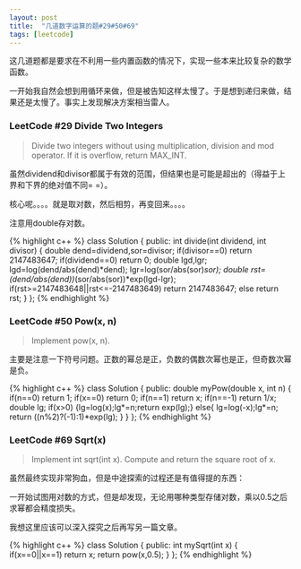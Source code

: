 ```yaml
---
layout: post
title:  "几道数字运算的题#29#50#69"
tags: [leetcode]
---
```


这几道题都是要求在不利用一些内置函数的情况下，实现一些本来比较复杂的数学函数。

一开始我自然会想到用循环来做，但是被告知这样太慢了。于是想到递归来做，结果还是太慢了。事实上发现解决方案相当雷人。

<h3>LeetCode #29 Divide Two Integers</h3>

>Divide two integers without using multiplication, division and mod operator.
If it is overflow, return MAX_INT. 

虽然dividend和divisor都属于有效的范围，但结果也是可能是超出的（得益于上界和下界的绝对值不同= =）。

核心呢。。。。就是取对数，然后相剪，再变回来。。。。

注意用double存对数。

{% highlight c++ %}
class Solution {
public:
    int divide(int dividend, int divisor) {
    	double dend=dividend,sor=divisor;
        if(divisor==0) return 2147483647;
        if(dividend==0) return 0;
        double lgd,lgr;
        lgd=log(dend/abs(dend)*dend);
        lgr=log(sor/abs(sor)*sor);
        double rst=(dend/abs(dend))*(sor/abs(sor))*exp(lgd-lgr);
        if(rst>=2147483648||rst<=-2147483649) return 2147483647;
        else return rst;
    }
};
{% endhighlight %}

<h3>LeetCode #50 Pow(x, n)</h3>

>Implement pow(x, n). 

主要是注意一下符号问题。正数的幂总是正，负数的偶数次幂也是正，但奇数次幂是负。

{% highlight c++ %}
class Solution {
public:
    double myPow(double x, int n) {
        if(n==0) return 1;
        if(x==0) return 0;
        if(n==1) return x;
        if(n==-1) return 1/x;
        double lg;
        if(x>0) {lg=log(x);lg*=n;return exp(lg);}
        else{
        	lg=log(-x);lg*=n;
        	return ((n%2)?(-1):1)*exp(lg);
        }
    }
};
{% endhighlight %}

<h3>LeetCode #69 Sqrt(x)</h3>

>Implement int sqrt(int x).
Compute and return the square root of x.

虽然最终实现非常狗血，但是中途探索的过程还是有值得提的东西：

一开始试图用对数的方式，但是却发现，无论用哪种类型存储对数，乘以0.5之后求幂都会精度损失。

我想这里应该可以深入探究之后再写另一篇文章。

{% highlight c++ %}
class Solution {
public:
    int mySqrt(int x) {
        if(x==0||x==1) return x;
        return pow(x,0.5);
    }
};
{% endhighlight %}



